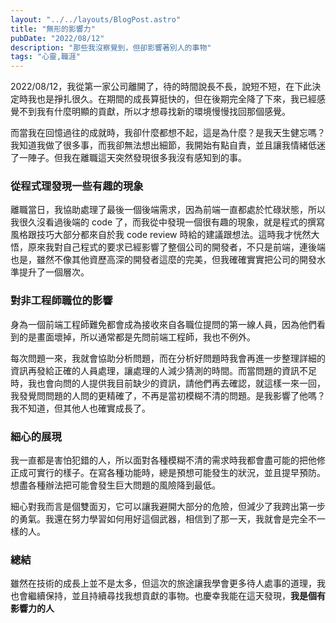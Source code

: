 ```yaml
---
layout: "../../layouts/BlogPost.astro"
title: "無形的影響力"
pubDate: "2022/08/12"
description: "那些我沒察覺到，但卻影響著別人的事物"
tags: "心靈,職涯"
---
```


2022/08/12，我從第一家公司離開了，待的時間說長不長，說短不短，在下此決定時我也是掙扎很久。在期間的成長算挺快的，但在後期完全降了下來，我已經感覺不到我有什麼明顯的貢獻，所以才想尋找新的環境慢慢找回那個感覺。

而當我在回憶過往的成就時，我卻什麼都想不起，這是為什麼？是我天生健忘嗎？我知道我做了很多事，而我卻無法想出細節，我開始有點自責，並且讓我情緒低迷了一陣子。但我在離職這天突然發現很多我沒有感知到的事。

### 從程式理發現一些有趣的現象
離職當日，我協助處理了最後一個後端需求，因為前端一直都處於忙碌狀態，所以我很久沒看過後端的 code 了，而我從中發現一個很有趣的現象，就是程式的撰寫風格跟技巧大部分都來自於我 code review 時給的建議跟想法。這時我才恍然大悟，原來我對自己程式的要求已經影響了整個公司的開發者，不只是前端，連後端也是，雖然不像其他資歷高深的開發者這麼的完美，但我確確實實把公司的開發水準提升了一個層次。

### 對非工程師職位的影響
身為一個前端工程師難免都會成為接收來自各職位提問的第一線人員，因為他們看到的是畫面壞掉，所以通常都是先問前端工程師，我也不例外。

每次問題一來，我就會協助分析問題，而在分析好問題時我會再進一步整理詳細的資訊再發給正確的人員處理，讓處理的人減少猜測的時間。而當問題的資訊不足時，我也會向問的人提供我目前缺少的資訊，請他們再去確認，就這樣一來一回，我發覺問問題的人問的更精確了，不再是當初模糊不清的問題。是我影響了他嗎？我不知道，但其他人也確實成長了。

### 細心的展現
我一直都是害怕犯錯的人，所以面對各種模糊不清的需求時我都會盡可能的把他修正成可實行的樣子。在寫各種功能時，總是預想可能發生的狀況，並且提早預防。想盡各種辦法把可能會發生巨大問題的風險降到最低。

細心對我而言是個雙面刃，它可以讓我避開大部分的危險，但減少了我跨出第一步的勇氣。我還在努力學習如何用好這個武器，相信到了那一天，我就會是完全不一樣的人。

### 總結
雖然在技術的成長上並不是太多，但這次的旅途讓我學會更多待人處事的道理，我也會繼續保持，並且持續尋找我想貢獻的事物。也慶幸我能在這天發現，**我是個有影響力的人**